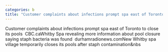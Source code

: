 ```yaml
---
categories: b
title: "Customer complaints about infections prompt spa east of Toronto to close its pools  CBCca"
---
```

Customer complaints about infections prompt spa east of Toronto to close its pools&nbsp;&nbsp;CBC.caWhitby Spa revealing more information about pool closure saying staph bacteria was found&nbsp;&nbsp;durhamradionews.comNew Whitby spa village temporarily closes its pools after staph contamination&nbs